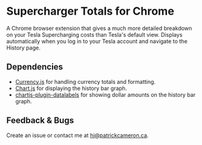 # Supercharger Totals for Chrome
A Chrome browser extension that gives a much more detailed breakdown on your Tesla Supercharging costs than Tesla's default view. Displays automatically when you log in to your Tesla account and navigate to the History page.

## Dependencies

 - [Currency.js](https://currency.js.org/) for handling currency totals and formatting.
 - [Chart.js](https://www.chartjs.org/) for displaying the history bar graph.
 - [chartjs-plugin-datalabels](https://chartjs-plugin-datalabels.netlify.app/) for showing dollar amounts on the history bar graph.

## Feedback & Bugs
Create an issue or contact me at [hi@patrickcameron.ca](mailto:hi@patrickcameron.ca).